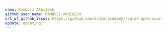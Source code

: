 ```yaml
---
name: Kamboji Akhilesh
github_user_name: KAMBOJI-AKHILESH
url_of_github_issue: https://github.com/scaleracademy/scaler-open-source-september-challenge/issues/212
update: updating
---
```

